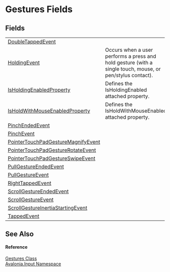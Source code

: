 # Gestures Fields




## Fields
<table>
<tr>
<td><a href="F_Avalonia_Input_Gestures_DoubleTappedEvent">DoubleTappedEvent</a></td>
<td> </td>
</tr>
<tr>
<td><a href="F_Avalonia_Input_Gestures_HoldingEvent">HoldingEvent</a></td>
<td>Occurs when a user performs a press and hold gesture (with a single touch, mouse, or pen/stylus contact).</td>
</tr>
<tr>
<td><a href="F_Avalonia_Input_Gestures_IsHoldingEnabledProperty">IsHoldingEnabledProperty</a></td>
<td>Defines the IsHoldingEnabled attached property.</td>
</tr>
<tr>
<td><a href="F_Avalonia_Input_Gestures_IsHoldWithMouseEnabledProperty">IsHoldWithMouseEnabledProperty</a></td>
<td>Defines the IsHoldWithMouseEnabled attached property.</td>
</tr>
<tr>
<td><a href="F_Avalonia_Input_Gestures_PinchEndedEvent">PinchEndedEvent</a></td>
<td> </td>
</tr>
<tr>
<td><a href="F_Avalonia_Input_Gestures_PinchEvent">PinchEvent</a></td>
<td> </td>
</tr>
<tr>
<td><a href="F_Avalonia_Input_Gestures_PointerTouchPadGestureMagnifyEvent">PointerTouchPadGestureMagnifyEvent</a></td>
<td> </td>
</tr>
<tr>
<td><a href="F_Avalonia_Input_Gestures_PointerTouchPadGestureRotateEvent">PointerTouchPadGestureRotateEvent</a></td>
<td> </td>
</tr>
<tr>
<td><a href="F_Avalonia_Input_Gestures_PointerTouchPadGestureSwipeEvent">PointerTouchPadGestureSwipeEvent</a></td>
<td> </td>
</tr>
<tr>
<td><a href="F_Avalonia_Input_Gestures_PullGestureEndedEvent">PullGestureEndedEvent</a></td>
<td> </td>
</tr>
<tr>
<td><a href="F_Avalonia_Input_Gestures_PullGestureEvent">PullGestureEvent</a></td>
<td> </td>
</tr>
<tr>
<td><a href="F_Avalonia_Input_Gestures_RightTappedEvent">RightTappedEvent</a></td>
<td> </td>
</tr>
<tr>
<td><a href="F_Avalonia_Input_Gestures_ScrollGestureEndedEvent">ScrollGestureEndedEvent</a></td>
<td> </td>
</tr>
<tr>
<td><a href="F_Avalonia_Input_Gestures_ScrollGestureEvent">ScrollGestureEvent</a></td>
<td> </td>
</tr>
<tr>
<td><a href="F_Avalonia_Input_Gestures_ScrollGestureInertiaStartingEvent">ScrollGestureInertiaStartingEvent</a></td>
<td> </td>
</tr>
<tr>
<td><a href="F_Avalonia_Input_Gestures_TappedEvent">TappedEvent</a></td>
<td> </td>
</tr>
</table>

## See Also


#### Reference
<a href="T_Avalonia_Input_Gestures">Gestures Class</a>  
<a href="N_Avalonia_Input">Avalonia.Input Namespace</a>  

